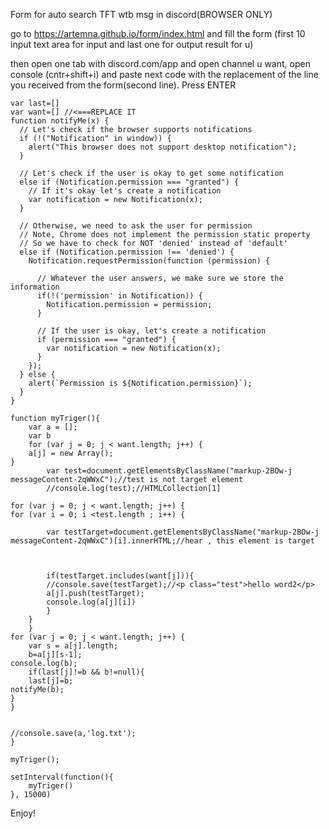 Form for auto search TFT wtb msg in discord(BROWSER ONLY)

go to https://artemna.github.io/form/index.html and fill the form (first 10 input text area for input and last one for output result for u)



then open one tab with discord.com/app and open channel u want, open console (cntr+shift+i) and paste next code with the replacement of the line you received from the form(second line). Press ENTER

```
var last=[]
var want=[] //<===REPLACE IT
function notifyMe(x) {
  // Let's check if the browser supports notifications
  if (!("Notification" in window)) {
    alert("This browser does not support desktop notification");
  }

  // Let's check if the user is okay to get some notification
  else if (Notification.permission === "granted") {
    // If it's okay let's create a notification
    var notification = new Notification(x);
  }

  // Otherwise, we need to ask the user for permission
  // Note, Chrome does not implement the permission static property
  // So we have to check for NOT 'denied' instead of 'default'
  else if (Notification.permission !== 'denied') {
    Notification.requestPermission(function (permission) {

      // Whatever the user answers, we make sure we store the information
      if(!('permission' in Notification)) {
        Notification.permission = permission;
      }

      // If the user is okay, let's create a notification
      if (permission === "granted") {
        var notification = new Notification(x);
      }
    });
  } else {
    alert(`Permission is ${Notification.permission}`);
  }
}

function myTriger(){
	var a = [];
	var b
	for (var j = 0; j < want.length; j++) {
	a[j] = new Array();
}
        var test=document.getElementsByClassName("markup-2BOw-j messageContent-2qWWxC");//test is not target element
        //console.log(test);//HTMLCollection[1]

for (var j = 0; j < want.length; j++) {
for (var i = 0; i <test.length ; i++) {

        var testTarget=document.getElementsByClassName("markup-2BOw-j messageContent-2qWWxC")[i].innerHTML;//hear , this element is target
       
       

        if(testTarget.includes(want[j])){
        //console.save(testTarget);//<p class="test">hello word2</p>
        a[j].push(testTarget);
        console.log(a[j][i])
        }
    }
    }
for (var j = 0; j < want.length; j++) {
	var s = a[j].length;
    b=a[j][s-1];
console.log(b);
    if(last[j]!=b && b!=null){   
    last[j]=b;
notifyMe(b);
}
}


//console.save(a,'log.txt');
}

myTriger();

setInterval(function(){
    myTriger()
}, 15000)

```
Enjoy!
